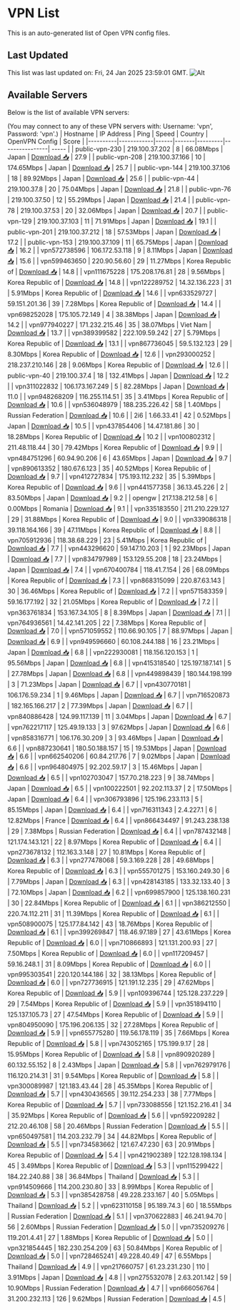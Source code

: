 # VPN List

This is an auto-generated list of Open VPN config files.

## Last Updated

This list was last updated on: Fri, 24 Jan 2025 23:59:01 GMT.
![Alt](https://repobeats.axiom.co/api/embed/186b98318ef1479477931607c1ad7d823f12451f.svg "Repobeats analytics image")

## Available Servers

Below is the list of available VPN servers:

(You may connect to any of these VPN servers with: Username: 'vpn', Password: 'vpn'.)
| Hostname | IP Address | Ping | Speed | Country | OpenVPN Config | Score |
|----------|------------|------|-------|---------|----------------| ----- |
| public-vpn-230 | 219.100.37.202 | 8 | 66.08Mbps | Japan | [Download 📥](./configs/server_0_JP.ovpn) | 27.9 |
| public-vpn-208 | 219.100.37.166 | 10 | 174.65Mbps | Japan | [Download 📥](./configs/server_1_JP.ovpn) | 25.7 |
| public-vpn-144 | 219.100.37.106 | 18 | 89.92Mbps | Japan | [Download 📥](./configs/server_2_JP.ovpn) | 25.6 |
| public-vpn-44 | 219.100.37.8 | 20 | 75.04Mbps | Japan | [Download 📥](./configs/server_3_JP.ovpn) | 21.8 |
| public-vpn-76 | 219.100.37.50 | 12 | 55.29Mbps | Japan | [Download 📥](./configs/server_4_JP.ovpn) | 21.4 |
| public-vpn-78 | 219.100.37.53 | 20 | 32.06Mbps | Japan | [Download 📥](./configs/server_5_JP.ovpn) | 20.7 |
| public-vpn-129 | 219.100.37.103 | 11 | 71.91Mbps | Japan | [Download 📥](./configs/server_6_JP.ovpn) | 19.1 |
| public-vpn-201 | 219.100.37.212 | 18 | 57.53Mbps | Japan | [Download 📥](./configs/server_7_JP.ovpn) | 17.2 |
| public-vpn-153 | 219.100.37.109 | 11 | 65.75Mbps | Japan | [Download 📥](./configs/server_8_JP.ovpn) | 16.2 |
| vpn572738596 | 106.172.53.118 | 9 | 8.11Mbps | Japan | [Download 📥](./configs/server_9_JP.ovpn) | 15.6 |
| vpn599463650 | 220.90.56.60 | 29 | 11.27Mbps | Korea Republic of | [Download 📥](./configs/server_10_KR.ovpn) | 14.8 |
| vpn111675228 | 175.208.176.81 | 28 | 9.56Mbps | Korea Republic of | [Download 📥](./configs/server_11_KR.ovpn) | 14.8 |
| vpn122289752 | 14.32.136.223 | 31 | 5.91Mbps | Korea Republic of | [Download 📥](./configs/server_12_KR.ovpn) | 14.6 |
| vpn633529727 | 59.151.201.36 | 39 | 7.28Mbps | Korea Republic of | [Download 📥](./configs/server_13_KR.ovpn) | 14.4 |
| vpn698252028 | 175.105.72.149 | 4 | 38.38Mbps | Japan | [Download 📥](./configs/server_14_JP.ovpn) | 14.2 |
| vpn977940227 | 171.232.215.46 | 35 | 38.07Mbps | Viet Nam | [Download 📥](./configs/server_15_VN.ovpn) | 13.7 |
| vpn389399582 | 222.109.59.242 | 27 | 5.79Mbps | Korea Republic of | [Download 📥](./configs/server_16_KR.ovpn) | 13.1 |
| vpn867736045 | 59.5.132.123 | 29 | 8.30Mbps | Korea Republic of | [Download 📥](./configs/server_17_KR.ovpn) | 12.6 |
| vpn293000252 | 218.237.210.146 | 28 | 9.06Mbps | Korea Republic of | [Download 📥](./configs/server_18_KR.ovpn) | 12.6 |
| public-vpn-40 | 219.100.37.4 | 18 | 132.41Mbps | Japan | [Download 📥](./configs/server_19_JP.ovpn) | 12.2 |
| vpn311022832 | 106.173.167.249 | 5 | 82.28Mbps | Japan | [Download 📥](./configs/server_20_JP.ovpn) | 11.0 |
| vpn948268209 | 116.255.114.51 | 35 | 3.41Mbps | Korea Republic of | [Download 📥](./configs/server_21_KR.ovpn) | 10.6 |
| vpn536048979 | 188.235.226.42 | 58 | 1.40Mbps | Russian Federation | [Download 📥](./configs/server_22_RU.ovpn) | 10.6 |
| 2i6 | 1.66.33.41 | 42 | 0.52Mbps | Japan | [Download 📥](./configs/server_23_JP.ovpn) | 10.5 |
| vpn437854406 | 14.47.181.86 | 30 | 18.28Mbps | Korea Republic of | [Download 📥](./configs/server_24_KR.ovpn) | 10.2 |
| vpn100802312 | 211.48.118.44 | 30 | 79.42Mbps | Korea Republic of | [Download 📥](./configs/server_25_KR.ovpn) | 9.9 |
| vpn484751296 | 60.94.90.206 | 6 | 43.65Mbps | Japan | [Download 📥](./configs/server_26_JP.ovpn) | 9.7 |
| vpn890613352 | 180.67.6.123 | 35 | 40.52Mbps | Korea Republic of | [Download 📥](./configs/server_27_KR.ovpn) | 9.7 |
| vpn412727834 | 175.193.112.232 | 35 | 5.39Mbps | Korea Republic of | [Download 📥](./configs/server_28_KR.ovpn) | 9.6 |
| vpn441577358 | 36.13.45.226 | 2 | 83.50Mbps | Japan | [Download 📥](./configs/server_29_JP.ovpn) | 9.2 |
| opengw | 217.138.212.58 | 6 | 0.00Mbps | Romania | [Download 📥](./configs/server_30_RO.ovpn) | 9.1 |
| vpn335183550 | 211.210.229.127 | 29 | 31.88Mbps | Korea Republic of | [Download 📥](./configs/server_31_KR.ovpn) | 9.0 |
| vpn339086318 | 39.118.164.166 | 39 | 47.11Mbps | Korea Republic of | [Download 📥](./configs/server_32_KR.ovpn) | 8.8 |
| vpn705912936 | 118.38.68.229 | 23 | 5.41Mbps | Korea Republic of | [Download 📥](./configs/server_33_KR.ovpn) | 7.7 |
| vpn443296620 | 59.147.10.203 | 1 | 92.23Mbps | Japan | [Download 📥](./configs/server_34_JP.ovpn) | 7.7 |
| vpn834797989 | 153.129.55.208 | 18 | 23.24Mbps | Japan | [Download 📥](./configs/server_35_JP.ovpn) | 7.4 |
| vpn670400784 | 118.41.7.154 | 26 | 68.09Mbps | Korea Republic of | [Download 📥](./configs/server_36_KR.ovpn) | 7.3 |
| vpn868315099 | 220.87.63.143 | 30 | 36.46Mbps | Korea Republic of | [Download 📥](./configs/server_37_KR.ovpn) | 7.2 |
| vpn571583359 | 59.16.177.192 | 32 | 21.05Mbps | Korea Republic of | [Download 📥](./configs/server_38_KR.ovpn) | 7.2 |
| vpn363761834 | 153.167.34.105 | 8 | 8.39Mbps | Japan | [Download 📥](./configs/server_39_JP.ovpn) | 7.1 |
| vpn764936561 | 14.42.141.205 | 22 | 7.38Mbps | Korea Republic of | [Download 📥](./configs/server_40_KR.ovpn) | 7.0 |
| vpn571059552 | 110.66.90.105 | 7 | 88.97Mbps | Japan | [Download 📥](./configs/server_41_JP.ovpn) | 6.9 |
| vpn949596660 | 60.108.244.188 | 16 | 23.21Mbps | Japan | [Download 📥](./configs/server_42_JP.ovpn) | 6.8 |
| vpn222930081 | 118.156.120.153 | 1 | 95.56Mbps | Japan | [Download 📥](./configs/server_43_JP.ovpn) | 6.8 |
| vpn415318540 | 125.197.187.141 | 5 | 27.78Mbps | Japan | [Download 📥](./configs/server_44_JP.ovpn) | 6.8 |
| vpn449898439 | 180.144.198.199 | 3 | 71.23Mbps | Japan | [Download 📥](./configs/server_45_JP.ovpn) | 6.7 |
| vpn430770181 | 106.176.59.234 | 1 | 9.46Mbps | Japan | [Download 📥](./configs/server_46_JP.ovpn) | 6.7 |
| vpn716520873 | 182.165.166.217 | 2 | 77.39Mbps | Japan | [Download 📥](./configs/server_47_JP.ovpn) | 6.7 |
| vpn840886428 | 124.99.117.139 | 11 | 3.04Mbps | Japan | [Download 📥](./configs/server_48_JP.ovpn) | 6.7 |
| vpn762217117 | 125.49.19.133 | 3 | 97.62Mbps | Japan | [Download 📥](./configs/server_49_JP.ovpn) | 6.6 |
| vpn858316771 | 106.176.30.209 | 3 | 93.46Mbps | Japan | [Download 📥](./configs/server_50_JP.ovpn) | 6.6 |
| vpn887230641 | 180.50.188.157 | 15 | 19.53Mbps | Japan | [Download 📥](./configs/server_51_JP.ovpn) | 6.6 |
| vpn662540206 | 60.84.217.76 | 7 | 9.02Mbps | Japan | [Download 📥](./configs/server_52_JP.ovpn) | 6.6 |
| vpn964804975 | 92.202.59.17 | 3 | 15.46Mbps | Japan | [Download 📥](./configs/server_53_JP.ovpn) | 6.5 |
| vpn102703047 | 157.70.218.223 | 9 | 38.74Mbps | Japan | [Download 📥](./configs/server_54_JP.ovpn) | 6.5 |
| vpn100222501 | 92.202.113.37 | 2 | 17.50Mbps | Japan | [Download 📥](./configs/server_55_JP.ovpn) | 6.4 |
| vpn306793896 | 125.196.233.113 | 5 | 85.15Mbps | Japan | [Download 📥](./configs/server_56_JP.ovpn) | 6.4 |
| vpn716311343 | 2.4.227.1 | 6 | 12.82Mbps | France | [Download 📥](./configs/server_57_FR.ovpn) | 6.4 |
| vpn866434497 | 91.243.238.138 | 29 | 7.38Mbps | Russian Federation | [Download 📥](./configs/server_58_RU.ovpn) | 6.4 |
| vpn787432148 | 121.174.143.121 | 22 | 8.97Mbps | Korea Republic of | [Download 📥](./configs/server_59_KR.ovpn) | 6.4 |
| vpn273678132 | 112.163.3.148 | 27 | 10.81Mbps | Korea Republic of | [Download 📥](./configs/server_60_KR.ovpn) | 6.3 |
| vpn277478068 | 59.3.169.228 | 28 | 49.68Mbps | Korea Republic of | [Download 📥](./configs/server_61_KR.ovpn) | 6.3 |
| vpn555701275 | 153.160.249.30 | 6 | 7.79Mbps | Japan | [Download 📥](./configs/server_62_JP.ovpn) | 6.3 |
| vpn428143185 | 133.32.133.40 | 3 | 72.10Mbps | Japan | [Download 📥](./configs/server_63_JP.ovpn) | 6.2 |
| vpn699857900 | 125.138.160.231 | 30 | 22.84Mbps | Korea Republic of | [Download 📥](./configs/server_64_KR.ovpn) | 6.1 |
| vpn386212550 | 220.74.112.211 | 31 | 11.39Mbps | Korea Republic of | [Download 📥](./configs/server_65_KR.ovpn) | 6.1 |
| vpn508900075 | 125.177.84.142 | 43 | 18.76Mbps | Korea Republic of | [Download 📥](./configs/server_66_KR.ovpn) | 6.1 |
| vpn399269847 | 118.46.97.189 | 27 | 43.61Mbps | Korea Republic of | [Download 📥](./configs/server_67_KR.ovpn) | 6.0 |
| vpn710866893 | 121.131.200.93 | 27 | 7.50Mbps | Korea Republic of | [Download 📥](./configs/server_68_KR.ovpn) | 6.0 |
| vpn117209457 | 59.16.248.1 | 31 | 8.09Mbps | Korea Republic of | [Download 📥](./configs/server_69_KR.ovpn) | 6.0 |
| vpn995303541 | 220.120.144.186 | 32 | 38.13Mbps | Korea Republic of | [Download 📥](./configs/server_70_KR.ovpn) | 6.0 |
| vpn727736915 | 121.191.12.235 | 29 | 47.62Mbps | Korea Republic of | [Download 📥](./configs/server_71_KR.ovpn) | 5.9 |
| vpn109396744 | 125.128.237.229 | 29 | 7.54Mbps | Korea Republic of | [Download 📥](./configs/server_72_KR.ovpn) | 5.9 |
| vpn351894110 | 125.137.105.73 | 27 | 47.54Mbps | Korea Republic of | [Download 📥](./configs/server_73_KR.ovpn) | 5.9 |
| vpn804950090 | 175.196.206.135 | 32 | 27.28Mbps | Korea Republic of | [Download 📥](./configs/server_74_KR.ovpn) | 5.9 |
| vpn655775280 | 119.56.178.119 | 35 | 7.66Mbps | Korea Republic of | [Download 📥](./configs/server_75_KR.ovpn) | 5.8 |
| vpn743052165 | 175.199.9.17 | 28 | 15.95Mbps | Korea Republic of | [Download 📥](./configs/server_76_KR.ovpn) | 5.8 |
| vpn890920289 | 60.132.55.152 | 8 | 2.43Mbps | Japan | [Download 📥](./configs/server_77_JP.ovpn) | 5.8 |
| vpn762979176 | 116.120.214.31 | 31 | 9.54Mbps | Korea Republic of | [Download 📥](./configs/server_78_KR.ovpn) | 5.8 |
| vpn300089987 | 121.183.43.44 | 28 | 45.35Mbps | Korea Republic of | [Download 📥](./configs/server_79_KR.ovpn) | 5.7 |
| vpn430436565 | 39.112.254.233 | 38 | 7.77Mbps | Korea Republic of | [Download 📥](./configs/server_80_KR.ovpn) | 5.7 |
| vpn733088556 | 121.152.216.41 | 34 | 35.92Mbps | Korea Republic of | [Download 📥](./configs/server_81_KR.ovpn) | 5.6 |
| vpn592209282 | 212.20.46.108 | 58 | 20.46Mbps | Russian Federation | [Download 📥](./configs/server_82_RU.ovpn) | 5.5 |
| vpn650497581 | 114.203.232.79 | 34 | 44.82Mbps | Korea Republic of | [Download 📥](./configs/server_83_KR.ovpn) | 5.5 |
| vpn734583662 | 121.67.47.230 | 63 | 20.91Mbps | Korea Republic of | [Download 📥](./configs/server_84_KR.ovpn) | 5.4 |
| vpn421902389 | 122.128.198.134 | 45 | 3.49Mbps | Korea Republic of | [Download 📥](./configs/server_85_KR.ovpn) | 5.3 |
| vpn115299422 | 184.22.240.88 | 38 | 36.84Mbps | Thailand | [Download 📥](./configs/server_86_TH.ovpn) | 5.3 |
| vpn914509666 | 114.200.230.80 | 33 | 8.99Mbps | Korea Republic of | [Download 📥](./configs/server_87_KR.ovpn) | 5.3 |
| vpn385428758 | 49.228.233.167 | 40 | 5.05Mbps | Thailand | [Download 📥](./configs/server_88_TH.ovpn) | 5.2 |
| vpn623110158 | 95.189.74.3 | 60 | 18.55Mbps | Russian Federation | [Download 📥](./configs/server_89_RU.ovpn) | 5.1 |
| vpn370622883 | 46.241.94.70 | 56 | 2.60Mbps | Russian Federation | [Download 📥](./configs/server_90_RU.ovpn) | 5.0 |
| vpn735209276 | 119.201.4.41 | 27 | 1.88Mbps | Korea Republic of | [Download 📥](./configs/server_91_KR.ovpn) | 5.0 |
| vpn321854445 | 182.230.254.209 | 63 | 50.84Mbps | Korea Republic of | [Download 📥](./configs/server_92_KR.ovpn) | 5.0 |
| vpn728465241 | 49.228.40.49 | 47 | 6.55Mbps | Thailand | [Download 📥](./configs/server_93_TH.ovpn) | 4.9 |
| vpn217660757 | 61.23.231.230 | 110 | 3.91Mbps | Japan | [Download 📥](./configs/server_94_JP.ovpn) | 4.8 |
| vpn275532078 | 2.63.201.142 | 59 | 10.90Mbps | Russian Federation | [Download 📥](./configs/server_95_RU.ovpn) | 4.7 |
| vpn666056764 | 31.200.232.113 | 126 | 9.62Mbps | Russian Federation | [Download 📥](./configs/server_96_RU.ovpn) | 4.5 |
